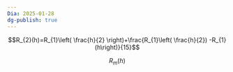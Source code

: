 ```yaml
---
Dia: 2025-01-28
dg-publish: true
---
```

$$R_{2}(h)=R_{1}\left( \frac{h}{2} \right)+\frac{R_{1}\left( \frac{h}{2})  -R_{1}(h\right)}{15}$$

$$R_{m}(h)$$